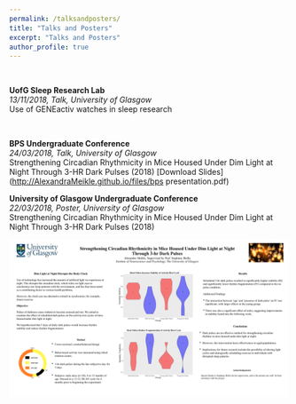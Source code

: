 ```yaml
---
permalink: /talksandposters/
title: "Talks and Posters"
excerpt: "Talks and Posters"
author_profile: true
---
```


<br>

**UofG Sleep Research Lab**<br>
 *13/11/2018, Talk, University of Glasgow*
<br>
   Use of GENEactiv watches in sleep research

<br>

**BPS Undergraduate Conference**<br>
 *24/03/2018, Talk, University of Glasgow*
<br>
   Strengthening Circadian Rhythmicity in Mice Housed Under Dim Light at Night Through 3-HR Dark Pulses (2018)
[Download Slides](http://AlexandraMeikle.github.io/files/bps presentation.pdf)
<br>

**University of Glasgow Undergraduate Conference**<br>
 *22/03/2018, Poster, University of Glasgow*
<br>
   Strengthening Circadian Rhythmicity in Mice Housed Under Dim Light at Night Through 3-HR Dark Pulses (2018)

<img style = "margin; 25px 25px 25px 25px;" img src='/images/dark_pulse_poster.png'>

